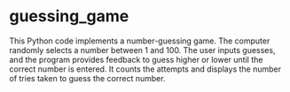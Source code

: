 # guessing_game
This Python code implements a number-guessing game. The computer randomly selects a number between 1 and 100. The user inputs guesses, and the program provides feedback to guess higher or lower until the correct number is entered. It counts the attempts and displays the number of tries taken to guess the correct number.
